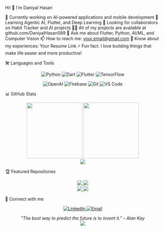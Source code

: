 Hi! 👋 I'm Daniyal Hasan


🔭 Currently working on AI-powered applications and mobile development
🌱 Learning Agentic AI, Flutter, and Deep Learning
🤝 Looking for collaborators on Habit Tracker and AI projects
👨‍💻 All of my projects are available at github.com/DaniyalHasan089
💬 Ask me about Flutter, Python, AI/ML, and Computer Vision
📫 How to reach me: your.email@gmail.com
📄 Know about my experiences: Your Resume Link
⚡ Fun fact: I love building things that make life easier and more productive!


🛠️ Languages and Tools
<p align="center">
  <img src="https://img.shields.io/badge/Python-3776AB?style=for-the-badge&logo=python&logoColor=white" alt="Python" />
  <img src="https://img.shields.io/badge/Dart-0175C2?style=for-the-badge&logo=dart&logoColor=white" alt="Dart" />
  <img src="https://img.shields.io/badge/Flutter-02569B?style=for-the-badge&logo=flutter&logoColor=white" alt="Flutter" />
  <img src="https://img.shields.io/badge/TensorFlow-FF6F00?style=for-the-badge&logo=tensorflow&logoColor=white" alt="TensorFlow" />
</p>
<p align="center">
  <img src="https://img.shields.io/badge/OpenAI-412991?style=for-the-badge&logo=openai&logoColor=white" alt="OpenAI" />
  <img src="https://img.shields.io/badge/Firebase-FFCA28?style=for-the-badge&logo=firebase&logoColor=black" alt="Firebase" />
  <img src="https://img.shields.io/badge/Git-F05032?style=for-the-badge&logo=git&logoColor=white" alt="Git" />
  <img src="https://img.shields.io/badge/VS_Code-007ACC?style=for-the-badge&logo=visual-studio-code&logoColor=white" alt="VS Code" />
</p>

📊 GitHub Stats
<div align="center">
  <img height="180em" src="https://github-readme-stats.vercel.app/api?username=DaniyalHasan089&show_icons=true&theme=tokyonight&hide_border=true&count_private=true" />
  <img height="180em" src="https://github-readme-stats.vercel.app/api/top-langs/?username=DaniyalHasan089&layout=compact&theme=tokyonight&hide_border=true" />
</div>
<div align="center">
  <img src="https://github-readme-streak-stats.herokuapp.com/?user=DaniyalHasan089&theme=tokyonight&hide_border=true" />
</div>

🏆 Featured Repositories
<div align="center">
  <a href="https://github.com/DaniyalHasan089/habit_tracker">
    <img src="https://github-readme-stats.vercel.app/api/pin/?username=DaniyalHasan089&repo=habit_tracker&theme=tokyonight&hide_border=true" />
  </a>
  <a href="https://github.com/DaniyalHasan089/University-Courses-LLM">
    <img src="https://github-readme-stats.vercel.app/api/pin/?username=DaniyalHasan089&repo=University-Courses-LLM&theme=tokyonight&hide_border=true" />
  </a>
</div>
<div align="center">
  <a href="https://github.com/DaniyalHasan089/codebase-assistant">
    <img src="https://github-readme-stats.vercel.app/api/pin/?username=DaniyalHasan089&repo=codebase-assistant&theme=tokyonight&hide_border=true" />
  </a>
  <a href="https://github.com/DaniyalHasan089/Car-Model-Detection-Using-CNN">
    <img src="https://github-readme-stats.vercel.app/api/pin/?username=DaniyalHasan089&repo=Car-Model-Detection-Using-CNN&theme=tokyonight&hide_border=true" />
  </a>
</div>

🤝 Connect with me
<p align="center">
  <a href="https://www.linkedin.com/in/daniyal-hasan-b199022b7/">
    <img src="https://img.shields.io/badge/LinkedIn-0077B5?style=for-the-badge&logo=linkedin&logoColor=white" alt="LinkedIn" />
  </a>
  <a href="mailto:your.email@gmail.com">
    <img src="https://img.shields.io/badge/Gmail-D14836?style=for-the-badge&logo=gmail&logoColor=white" alt="Email" />
  </a>
</p>

<div align="center">
  <i>"The best way to predict the future is to invent it." – Alan Kay</i>
</div>
<div align="center">
  <img src="https://komarev.com/ghpvc/?username=DaniyalHasan089&color=blueviolet&style=flat-square&label=Profile+Views" />
</div>
